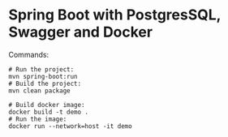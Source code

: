 # Spring Boot with PostgresSQL, Swagger and Docker

Commands:

```shell
# Run the project:
mvn spring-boot:run
# Build the project:
mvn clean package

# Build docker image:
docker build -t demo .
# Run the image:
docker run --network=host -it demo
```

